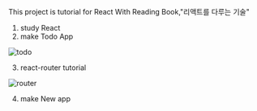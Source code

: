 This project is tutorial for React With Reading Book,"리액트를 다루는 기술"

1. study React 
2. make Todo App

![todo](https://user-images.githubusercontent.com/61446585/97954627-655a4e00-1de7-11eb-9dfa-d0cfa30f1f1f.gif)

3. react-router tutorial

![router](https://user-images.githubusercontent.com/61446585/98217330-b441e800-1f8d-11eb-9b97-891c65d0d24c.gif)

4. make New app
